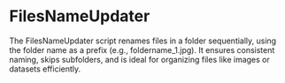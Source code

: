 # FilesNameUpdater
 The FilesNameUpdater script renames files in a folder sequentially, using the folder name as a prefix (e.g., foldername_1.jpg). It ensures consistent naming, skips subfolders, and is ideal for organizing files like images or datasets efficiently.

